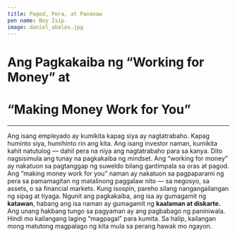 ```yaml
---
title: Pagod, Pera, at Pananaw
pen name: Boy Isip
image: daniel_abalos.jpg
---
```


# Ang Pagkakaiba ng “Working for Money” at 
# “Making Money Work for You”

---

Ang isang empleyado ay kumikita kapag siya ay nagtatrabaho. 
Kapag huminto siya, humihinto rin ang kita. Ang isang investor 
naman, kumikita kahit natutulog — dahil pera na niya ang 
nagtatrabaho para sa kanya. Dito nagsisimula ang tunay na 
pagkakaiba ng mindset.
Ang “working for money” ay nakatuon sa pagtanggap ng suweldo 
bilang gantimpala sa oras at pagod. Ang “making money work 
for you” naman ay nakatuon sa pagpaparami ng pera sa 
pamamagitan ng matalinong paggalaw nito — sa negosyo, sa 
assets, o sa financial markets.
Kung isospin, pareho silang nangangailangan ng sipag at tiyaga. 
Ngunit ang pagkakaiba, ang isa ay gumagamit ng **katawan**, 
habang ang isa naman ay gumagamit ng **kaalaman at diskarte.**
Ang unang hakbang tungo sa pagyaman ay ang pagbabago ng 
paniniwala. Hindi mo kailangang laging “magpagal” para kumita. 
Sa halip, kailangan mong matutong magpalago ng kita mula sa 
perang hawak mo ngayon.

